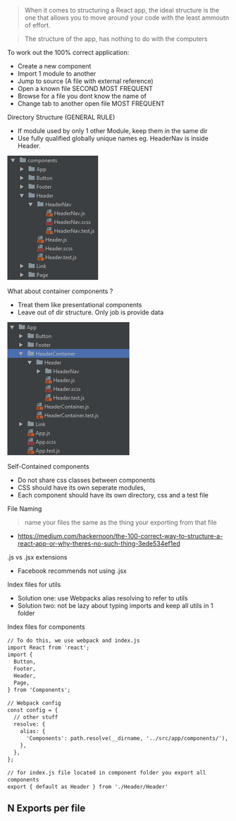 > When it comes to structuring a React app, the ideal structure is the one that allows you to move around your code with the least ammoutn of effort.
 
> The structure of the app, has nothing to do with the computers
 
To work out the 100% correct application:
- Create a new component
- Import 1 module to another
- Jump to source (A file with external reference)
- Open a known file SECOND MOST FREQUENT
- Browse for a file you dont know the name of
- Change tab to another open file MOST FREQUENT

Directory Structure (GENERAL RULE)
- If module used by only 1 other Module, keep them in the same dir
- Use fully qualified globally unique names eg. HeaderNav is inside Header.
 
![Example](./images/directory-structure.png)
 
What about container components ?
- Treat them like presentational components
- Leave out of dir structure. Only job is provide data
 
![Container component](./images/directory-structure-container.png)
 
Self-Contained components
- Do not share css classes between components
- CSS should have its own seperate modules,
- Each component should have its own directory, css and a test file
 
File Naming
> name your files the same as the thing your exporting from that file
- https://medium.com/hackernoon/the-100-correct-way-to-structure-a-react-app-or-why-theres-no-such-thing-3ede534ef1ed
 
.js vs .jsx extensions
- Facebook recommends not using .jsx
 
Index files for utils
- Solution one: use Webpacks alias resolving to refer to utils
- Solution two: not be lazy about typing imports and keep all utils in 1 folder
 
Index files for components
```
// To do this, we use webpack and index.js
import React from 'react';
import {
  Button,
  Footer,
  Header,
  Page,
} from 'Components';

```
 
```
// Webpack config
const config = {
  // other stuff
  resolve: {
    alias: {
      'Components': path.resolve(__dirname, '../src/app/components/'),
    },
  },
};
```
 
```
// for index.js file located in component folder you export all components
export { default as Header } from './Header/Header'
```
 
N Exports per file
- 